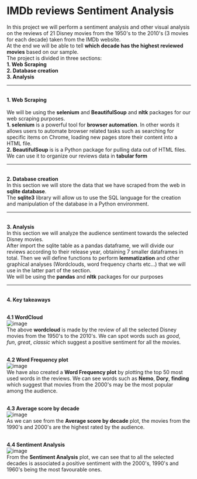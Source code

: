 # IMDb reviews Sentiment Analysis
In this project we will perform a sentiment analysis and other visual analysis on the reviews of 21 Disney movies from the 1950's to the 2010's (3 movies for each decade) taken from the IMDb website.
<br> At the end we will be able to tell **which decade has the highest reviewed movies** based on our sample.
<br>The project is divided in three sections:
<br> **1. Web Scraping
<br> 2. Database creation
<br> 3. Analysis**

---

<br> **1. Web Scraping**  
<br> We will be using the **selenium** and **BeautifulSoup** and **nltk** packages for our web scraping purposes.
<br>**1. selenium** is a powerful tool for  **browser automation**. In other words it allows users to automate browser related tasks such as searching for specific items on Chrome,  loading new pages store their content into a HTML file.
<br>**2. BeautifulSoup** is is a Python package for pulling data out of HTML files. We can use it to organize our reviews data in **tabular form**

---

<br> **2. Database creation**
<br> In this section we will store the data that we have scraped from the web in **sqlite database**.
<br> The **sqlite3** library will allow us to use the SQL language for the creation and manipulation of the database in a Python environment.

---

<br> **3. Analysis**
<br> In this section we will analyze the audience sentiment towards the selected Disney movies.
<br> After import the sqlite table as a pandas dataframe, we will divide our reviews according to their release year, obtaining 7 smaller dataframes in total. Then we will define functions to perform **lemmatization** and other graphical analyses (Wordclouds, word frequency charts etc...) that we will use in the latter part of the section. 
<br> We will be using the **pandas** and **nltk** packages for our purposes 

---

<br> **4. Key takeaways**

<br> **4.1 WordCloud**
<br>![image](https://user-images.githubusercontent.com/117392795/203279197-40d609ce-378b-46bd-994e-53d511c97239.png)
<br> The above **wordcloud** is made by the review of all the selected Disney movies from the 1950's to the 2010's.
We can spot words such as *good*, *fun*, *great*, *classic* which suggest a positive sentiment for all the movies.


<br> **4.2 Word Frequency plot**
<br> ![image](https://user-images.githubusercontent.com/117392795/203281905-7f720dee-5c41-47ae-8b19-ab9fb8eed172.png)
<br> We have also created a **Word Frequency plot** by plotting the top 50 most used words in the reviews. We can see words such as **Nemo**, **Dory**, **finding** which suggest that movies from the 2000's may be the most popular among the audience.

<br> **4.3 Average score by decade**
<br> ![image](https://user-images.githubusercontent.com/117392795/203285518-e9c27aa7-bc91-4bc0-9ac2-534b69523953.png)
<br> As we can see from the **Average score by decade** plot, the movies from the 1990's and 2000's are the highest rated by the audience.

<br> **4.4 Sentiment Analysis**
<br> ![image](https://user-images.githubusercontent.com/117392795/203302521-928c18d8-8f4a-4dbe-acfb-12ebb0d1376e.png)
<br> From the **Sentiment Analysis** plot, we can see that to all the selected decades is associated a positive sentiment with the 2000's, 1990's and 1960's being the most favourable ones. 
